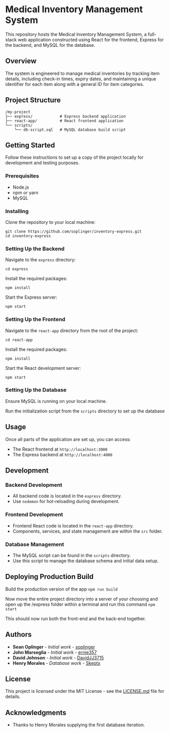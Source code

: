 # Medical Inventory Management System

This repository hosts the Medical Inventory Management System, a full-stack web application constructed using React for the frontend, Express for the backend, and MySQL for the database.

## Overview

The system is engineered to manage medical inventories by tracking item details, including check-in times, expiry dates, and maintaining a unique identifier for each item along with a general ID for item categories.

## Project Structure

    /my-project
    ├── express/            # Express backend application
    ├── react-app/          # React frontend application
    └── scripts/
        └── db-script.sql   # MySQL database build script

## Getting Started

Follow these instructions to set up a copy of the project locally for development and testing purposes.

### Prerequisites

- Node.js
- npm or yarn
- MySQL

### Installing

Clone the repository to your local machine:

    git clone https://github.com/soplinger/inventory-express.git
    cd inventory-express

### Setting Up the Backend

Navigate to the `express` directory:

    cd express

Install the required packages:

    npm install

Start the Express server:

    npm start

### Setting Up the Frontend

Navigate to the `react-app` directory from the root of the project:

    cd react-app

Install the required packages:

    npm install

Start the React development server:

    npm start

### Setting Up the Database

Ensure MySQL is running on your local machine.

Run the initialization script from the `scripts` directory to set up the database

## Usage

Once all parts of the application are set up, you can access:

- The React frontend at `http://localhost:3000`
- The Express backend at `http://localhost:4000`

## Development

### Backend Development

- All backend code is located in the `express` directory.
- Use `nodemon` for hot-reloading during development.

### Frontend Development

- Frontend React code is located in the `react-app` directory.
- Components, services, and state management are within the `src` folder.

### Database Management

- The MySQL script can be found in the `scripts` directory.
- Use this script to manage the database schema and initial data setup.

## Deploying Production Build

Build the production version of the app
```npm run build```

Now move the entire project directory into a server of your choosing and
open up the /express folder within a terminal and run this command
```npm start```

This should now run both the front-end and the back-end together.

## Authors

- **Sean Oplinger** - _Initial work_ - [soplinger](https://github.com/soplinger)
- **John Marseglia** - _Initial work_ - [ernie357](https://github.com/ernie357)
- **David Johnson** - _Initial work_ - [DavidJJ3715](https://github.com/DavidJJ3715)
- **Henry Morales** - _Database work_ - [Skeptx](https://github.com/Skeptx)

## License

This project is licensed under the MIT License - see the [LICENSE.md](LICENSE.md) file for details.

## Acknowledgments

- Thanks to Henry Morales supplying the first database iteration.

